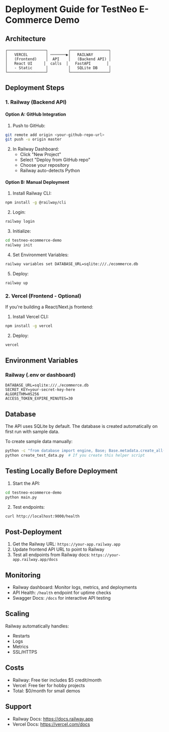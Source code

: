 # Deployment Guide for TestNeo E-Commerce Demo

## Architecture

```
┌─────────────────┐         ┌─────────────────┐
│   VERCEL        │ ───────▶│   RAILWAY       │
│   (Frontend)    │  API    │   (Backend API) │
│   React UI     │  calls  │   FastAPI       │
│   - Static      │         │   SQLite DB     │
└─────────────────┘         └─────────────────┘
```

## Deployment Steps

### 1. Railway (Backend API)

#### Option A: GitHub Integration
1. Push to GitHub:
```bash
git remote add origin <your-github-repo-url>
git push -u origin master
```

2. In Railway Dashboard:
   - Click "New Project"
   - Select "Deploy from GitHub repo"
   - Choose your repository
   - Railway auto-detects Python

#### Option B: Manual Deployment
1. Install Railway CLI:
```bash
npm install -g @railway/cli
```

2. Login:
```bash
railway login
```

3. Initialize:
```bash
cd testneo-ecommerce-demo
railway init
```

4. Set Environment Variables:
```bash
railway variables set DATABASE_URL=sqlite:///./ecommerce.db
```

5. Deploy:
```bash
railway up
```

### 2. Vercel (Frontend - Optional)

If you're building a React/Next.js frontend:

1. Install Vercel CLI:
```bash
npm install -g vercel
```

2. Deploy:
```bash
vercel
```

## Environment Variables

### Railway (.env or dashboard)

```env
DATABASE_URL=sqlite:///./ecommerce.db
SECRET_KEY=your-secret-key-here
ALGORITHM=HS256
ACCESS_TOKEN_EXPIRE_MINUTES=30
```

## Database

The API uses SQLite by default. The database is created automatically on first run with sample data.

To create sample data manually:
```bash
python -c "from database import engine, Base; Base.metadata.create_all(bind=engine)"
python create_test_data.py  # If you create this helper script
```

## Testing Locally Before Deployment

1. Start the API:
```bash
cd testneo-ecommerce-demo
python main.py
```

2. Test endpoints:
```bash
curl http://localhost:9000/health
```

## Post-Deployment

1. Get the Railway URL: `https://your-app.railway.app`
2. Update frontend API URL to point to Railway
3. Test all endpoints from Railway docs: `https://your-app.railway.app/docs`

## Monitoring

- Railway dashboard: Monitor logs, metrics, and deployments
- API Health: `/health` endpoint for uptime checks
- Swagger Docs: `/docs` for interactive API testing

## Scaling

Railway automatically handles:
- Restarts
- Logs
- Metrics
- SSL/HTTPS

## Costs

- Railway: Free tier includes $5 credit/month
- Vercel: Free tier for hobby projects
- Total: $0/month for small demos

## Support

- Railway Docs: https://docs.railway.app
- Vercel Docs: https://vercel.com/docs


